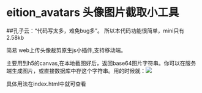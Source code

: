 # eition_avatars 头像图片截取小工具

##孔子云：“代码写太多，难免bug多”。 所以本代码功能很简单，mini只有2.58kb

简易 web上传头像裁剪原生js小插件,支持移动端。

主要用到h5的canvas,在本地截图好后，返回base64图片字符串。你可以在服务端生成图片，或直接数据库中存这个字符串。用的时候就：<img src='base64字符串'>

具体用法在index.html中就可查看

<style>
.eitionCss{background:#f9f9f9;position: relative;background-repeat: no-repeat;background-size: 100%;background-position-x: 50%;background-position-y: 0;}
.drag{background:#ffffff;border:1px solid #000;opacity: 0.4;position: absolute}
</style>

<script src="eition.avatars.1.1.mini.js"></script>
<code>
  <script>
        _eition.el="eition";
        _eition.width=400;//操作面的宽度
        _eition.height=400;//操作面的高度
        _eition._width=100;//截图框的宽度
        _eition._height=100;//截图框的高度
        _eition.thumbEl="thumb";//是否显示缩略图。样式自己写吧
        _eition.start();
        function save(){
            alert(_eition.result());
        }
    </script>
</code>
